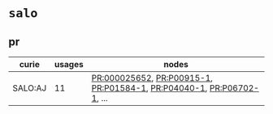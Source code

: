 # `salo`

## pr

| curie   |   usages | nodes                                                                                                                                                                                                                                                                                                        |
|---------|----------|--------------------------------------------------------------------------------------------------------------------------------------------------------------------------------------------------------------------------------------------------------------------------------------------------------------|
| SALO:AJ |       11 | [PR:000025652](http://purl.obolibrary.org/obo/PR_000025652), [PR:P00915-1](http://purl.obolibrary.org/obo/PR_P00915-1), [PR:P01584-1](http://purl.obolibrary.org/obo/PR_P01584-1), [PR:P04040-1](http://purl.obolibrary.org/obo/PR_P04040-1), [PR:P06702-1](http://purl.obolibrary.org/obo/PR_P06702-1), ... |

